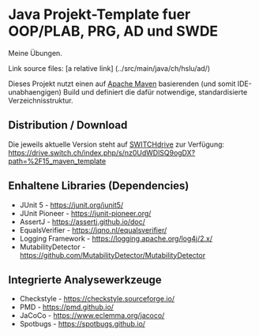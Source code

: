 # Java Projekt-Template fuer OOP/PLAB, PRG, AD und SWDE

Meine Übungen.

Link source files: [a relative link] (../src/main/java/ch/hslu/ad/)

Dieses Projekt nutzt einen auf 
[Apache Maven](https://maven.apache.org/) basierenden (und somit IDE-unabhaengigen) 
Build und definiert die dafür notwendige, standardisierte Verzeichnisstruktur.

## Distribution / Download
Die jeweils aktuelle Version steht auf [SWITCHdrive](https://drive.switch.ch/) zur Verfügung:
https://drive.switch.ch/index.php/s/nz0UdWDlSQ9ogDX?path=%2F15_maven_template


## Enhaltene Libraries (Dependencies)
* JUnit 5 - https://junit.org/junit5/
* JUnit Pioneer - https://junit-pioneer.org/
* AssertJ - https://assertj.github.io/doc/
* EqualsVerifier - https://jqno.nl/equalsverifier/
* Logging Framework - https://logging.apache.org/log4j/2.x/
* MutabilityDetector - https://github.com/MutabilityDetector/MutabilityDetector

## Integrierte Analysewerkzeuge
* Checkstyle - https://checkstyle.sourceforge.io/
* PMD - https://pmd.github.io/
* JaCoCo - https://www.eclemma.org/jacoco/
* Spotbugs - https://spotbugs.github.io/

